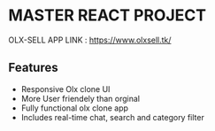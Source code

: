  # MASTER REACT PROJECT 

 OLX-SELL APP LINK : https://www.olxsell.tk/
 ## Features 
  * Responsive Olx clone UI 
  * More User friendely than orginal 
  * Fully functional olx clone app 
  * Includes real-time chat, search and category filter


